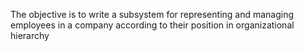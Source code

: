 The objective is to write a subsystem for representing and managing employees in a company according to their position in organizational hierarchy
